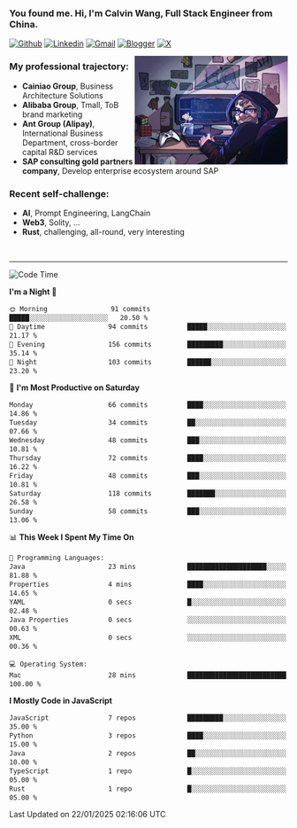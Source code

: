 <!-- Greeting -->
### You found me. Hi, I'm Calvin Wang, Full Stack Engineer from China.

[![Github](https://img.shields.io/badge/-Github-000?style=flat&logo=Github&logoColor=white)](https://github.com/wangjunneil)
[![Linkedin](https://img.shields.io/badge/-LinkedIn-blue?style=flat&logo=Linkedin&logoColor=white)](https://www.linkedin.com/in/wangjunneil/)
[![Gmail](https://img.shields.io/badge/-Gmail-c14438?style=flat&logo=Gmail&logoColor=white)](mailto:wangjunneil@gmail.com)
[![Blogger](https://img.shields.io/badge/-Blogger-gray?style=flat&logo=Blogger&logoColor=white)](https://www.wangjun.dev)
[![X](https://img.shields.io/badge/-Twitter-gray?style=flat&logo=X&logoColor=white)](https://twitter.com/0xICalvin)

<!--Introduction -->

<img align="right" alt="img" src="https://raw.githubusercontent.com/wangjunneil/wangjunneil/main/imgs/cover_image.png" width="55%" height="auto" />

### My professional trajectory: 
- **Cainiao Group**, Business Architecture Solutions
- **Alibaba Group**, Tmall, ToB brand marketing
- **Ant Group (Alipay)**, International Business Department, cross-border capital R&D services
- **SAP consulting gold partners company**, Develop enterprise ecosystem around SAP
### Recent self-challenge:
- **AI**, Prompt Engineering, LangChain
- **Web3**, Solity, ...
- **Rust**, challenging, all-round, very interesting

<br/>

---
<!-- Your badges -->

<!--START_SECTION:waka-->
![Code Time](http://img.shields.io/badge/Code%20Time-324%20hrs%2054%20mins-blue)

**I'm a Night 🦉** 

```text
🌞 Morning                91 commits          █████░░░░░░░░░░░░░░░░░░░░   20.50 % 
🌆 Daytime                94 commits          █████░░░░░░░░░░░░░░░░░░░░   21.17 % 
🌃 Evening                156 commits         █████████░░░░░░░░░░░░░░░░   35.14 % 
🌙 Night                  103 commits         ██████░░░░░░░░░░░░░░░░░░░   23.20 % 
```
📅 **I'm Most Productive on Saturday** 

```text
Monday                   66 commits          ████░░░░░░░░░░░░░░░░░░░░░   14.86 % 
Tuesday                  34 commits          ██░░░░░░░░░░░░░░░░░░░░░░░   07.66 % 
Wednesday                48 commits          ███░░░░░░░░░░░░░░░░░░░░░░   10.81 % 
Thursday                 72 commits          ████░░░░░░░░░░░░░░░░░░░░░   16.22 % 
Friday                   48 commits          ███░░░░░░░░░░░░░░░░░░░░░░   10.81 % 
Saturday                 118 commits         ███████░░░░░░░░░░░░░░░░░░   26.58 % 
Sunday                   58 commits          ███░░░░░░░░░░░░░░░░░░░░░░   13.06 % 
```


📊 **This Week I Spent My Time On** 

```text
💬 Programming Languages: 
Java                     23 mins             ████████████████████░░░░░   81.88 % 
Properties               4 mins              ████░░░░░░░░░░░░░░░░░░░░░   14.65 % 
YAML                     0 secs              █░░░░░░░░░░░░░░░░░░░░░░░░   02.48 % 
Java Properties          0 secs              ░░░░░░░░░░░░░░░░░░░░░░░░░   00.63 % 
XML                      0 secs              ░░░░░░░░░░░░░░░░░░░░░░░░░   00.36 % 

💻 Operating System: 
Mac                      28 mins             █████████████████████████   100.00 % 
```

**I Mostly Code in JavaScript** 

```text
JavaScript               7 repos             █████████░░░░░░░░░░░░░░░░   35.00 % 
Python                   3 repos             ████░░░░░░░░░░░░░░░░░░░░░   15.00 % 
Java                     2 repos             ██░░░░░░░░░░░░░░░░░░░░░░░   10.00 % 
TypeScript               1 repo              █░░░░░░░░░░░░░░░░░░░░░░░░   05.00 % 
Rust                     1 repo              █░░░░░░░░░░░░░░░░░░░░░░░░   05.00 % 
```




 Last Updated on 22/01/2025 02:16:06 UTC
<!--END_SECTION:waka-->
